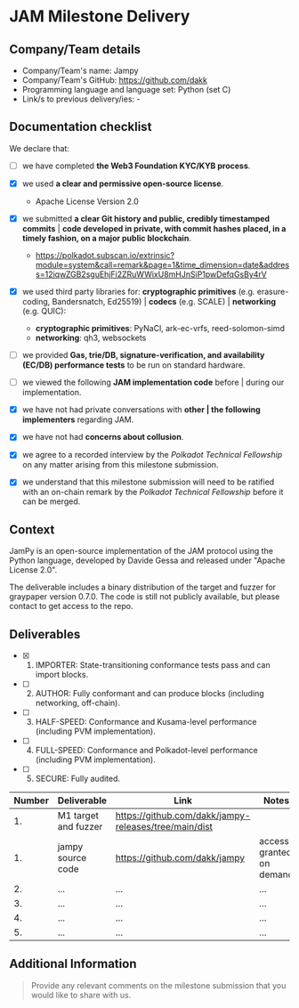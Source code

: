 # JAM Milestone Delivery 

## Company/Team details

- Company/Team's name: Jampy
- Company/Team's GitHub: https://github.com/dakk
- Programming language and language set: Python (set C)
- Link/s to previous delivery/ies: -


## Documentation checklist

We declare that:

- [ ] we have completed **the Web3 Foundation KYC/KYB process**.
- [x] we used **a clear and permissive open-source license**.
  - Apache License Version 2.0
- [x] we submitted **a clear Git history and public, credibly timestamped commits** | **code developed in private, with commit hashes placed, in a timely fashion, on a major public blockchain**.
  - https://polkadot.subscan.io/extrinsic?module=system&call=remark&page=1&time_dimension=date&address=12iqwZGB2sguEhjFi2ZRuWWixU8mHJnSiP1pwDefqGsBy4rV 
- [x] we used third party libraries for: **cryptographic primitives** (e.g. erasure-coding, Bandersnatch, Ed25519) | **codecs** (e.g. SCALE) | **networking** (e.g. QUIC):
  - **cryptographic primitives**: PyNaCl, ark-ec-vrfs, reed-solomon-simd
  - **networking**: qh3, websockets
- [ ] we provided **Gas, trie/DB, signature-verification, and availability (EC/DB) performance tests** to be run on standard hardware.
- [ ] we viewed the following **JAM implementation code** before | during our implementation.
- [x] we have not had private conversations with **other | the following implementers** regarding JAM.
- [x] we have not had **concerns about collusion**.
- [x] we agree to a recorded interview by the *Polkadot Technical Fellowship* on any matter arising from this milestone submission.
- [x] we understand that this milestone submission will need to be ratified with an on-chain remark by the *Polkadot Technical Fellowship* before it can be merged.



## Context

JamPy is an open-source implementation of the JAM protocol using the Python language, developed by Davide Gessa and released under "Apache License 2.0".

The deliverable includes a binary distribution of the target and fuzzer for graypaper version 0.7.0. The code is still not publicly available, but please contact to get access to the repo.


## Deliverables

- [x] 1. IMPORTER: State-transitioning conformance tests pass and can import blocks.
- [ ] 2. AUTHOR: Fully conformant and can produce blocks (including networking, off-chain).
- [ ] 3. HALF-SPEED: Conformance and Kusama-level performance (including PVM implementation).
- [ ] 4. FULL-SPEED: Conformance and Polkadot-level performance (including PVM implementation).
- [ ] 5. SECURE: Fully audited.


| Number	| Deliverable	| Link	 | Notes |
|---------|-------------|--------|-------|
|1.	      |M1 target and fuzzer | https://github.com/dakk/jampy-releases/tree/main/dist	   |  |
|1.	      |jampy source code | https://github.com/dakk/jampy	   | access granted on demand   |
|2.	      |...	        | ...	   |...    |
|3.	      |...	        | ...	   |...    |
|4.	      |...	        | ...	   |...    |
|5.	      |...	        | ...	   |...    |


## Additional Information

>Provide any relevant comments on the milestone submission that you would like to share with us.




